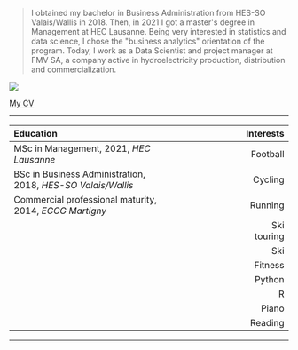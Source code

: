 
> I obtained my bachelor in Business Administration from HES-SO Valais/Wallis in 2018. Then, in 2021 I got a master's degree in Management at HEC Lausanne. Being very interested in statistics and data science, I chose the "business analytics" orientation of the program. Today, I work as a Data Scientist and project manager at FMV SA, a company active in hydroelectricity production, distribution and commercialization.


![](/profile.png)

[My CV](https://glovey.netlify.app/en/curriculum-vitæ/)


---

| **Education**                                                   |                          | **Interests**                                                   |
|:----------------------------------------------------------------|--------------------------|-----------------------------------------------------------------:|
| MSc in Management, 2021, *HEC Lausanne*                         |                          | Football                                                        |
| BSc in Business Administration, 2018, *HES-SO Valais/Wallis*    |                          | Cycling                                                         |
| Commercial professional maturity, 2014, *ECCG Martigny*         |                          | Running                                                         |
|                                                                 |                          | Ski touring                                                     |
|                                                                 |                          | Ski                                                             |
|                                                                 |                          | Fitness                                                         |
|                                                                 |                          | Python                                                          |
|                                                                 |                          | R                                                               |
|                                                                 |                          | Piano                                                           |
|                                                                 |                          | Reading                                                         |


--- 





